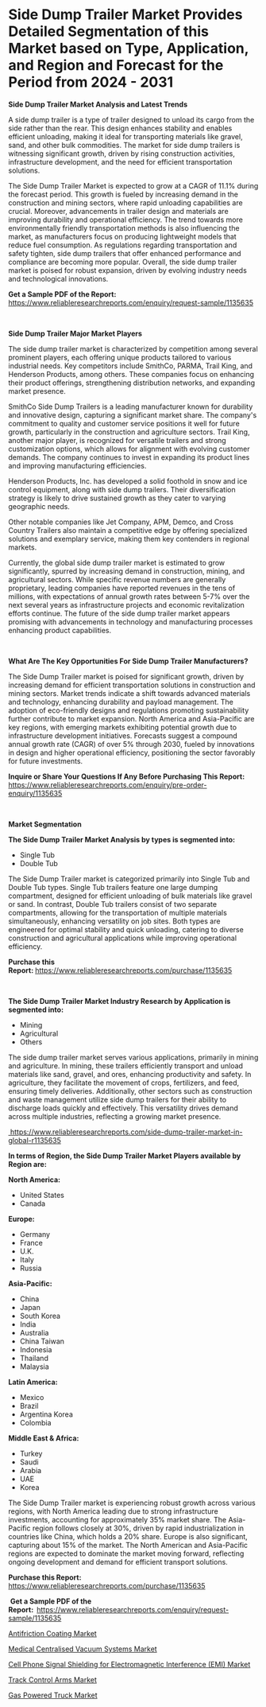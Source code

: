 <p><h1>Side Dump Trailer Market Provides Detailed Segmentation of this Market based on Type, Application, and Region and Forecast for the Period from 2024 - 2031</h1></p><p><strong>Side Dump Trailer Market Analysis and Latest Trends</strong></p>
<p><p>A side dump trailer is a type of trailer designed to unload its cargo from the side rather than the rear. This design enhances stability and enables efficient unloading, making it ideal for transporting materials like gravel, sand, and other bulk commodities. The market for side dump trailers is witnessing significant growth, driven by rising construction activities, infrastructure development, and the need for efficient transportation solutions.</p><p>The Side Dump Trailer Market is expected to grow at a CAGR of 11.1% during the forecast period. This growth is fueled by increasing demand in the construction and mining sectors, where rapid unloading capabilities are crucial. Moreover, advancements in trailer design and materials are improving durability and operational efficiency. The trend towards more environmentally friendly transportation methods is also influencing the market, as manufacturers focus on producing lightweight models that reduce fuel consumption. As regulations regarding transportation and safety tighten, side dump trailers that offer enhanced performance and compliance are becoming more popular. Overall, the side dump trailer market is poised for robust expansion, driven by evolving industry needs and technological innovations.</p></p>
<p><strong>Get a Sample PDF of the Report:&nbsp;</strong> <a href="https://www.reliableresearchreports.com/enquiry/request-sample/1135635?utm_campaign=7&utm_medium=2&utm_source=Github&utm_content=ia&utm_term=02112024&utm_id=side-dump-trailer">https://www.reliableresearchreports.com/enquiry/request-sample/1135635</a></p>
<p>&nbsp;</p>
<p><strong>Side Dump Trailer Major Market Players</strong></p>
<p><p>The side dump trailer market is characterized by competition among several prominent players, each offering unique products tailored to various industrial needs. Key competitors include SmithCo, PARMA, Trail King, and Henderson Products, among others. These companies focus on enhancing their product offerings, strengthening distribution networks, and expanding market presence.</p><p>SmithCo Side Dump Trailers is a leading manufacturer known for durability and innovative design, capturing a significant market share. The company's commitment to quality and customer service positions it well for future growth, particularly in the construction and agriculture sectors. Trail King, another major player, is recognized for versatile trailers and strong customization options, which allows for alignment with evolving customer demands. The company continues to invest in expanding its product lines and improving manufacturing efficiencies.</p><p>Henderson Products, Inc. has developed a solid foothold in snow and ice control equipment, along with side dump trailers. Their diversification strategy is likely to drive sustained growth as they cater to varying geographic needs. </p><p>Other notable companies like Jet Company, APM, Demco, and Cross Country Trailers also maintain a competitive edge by offering specialized solutions and exemplary service, making them key contenders in regional markets. </p><p>Currently, the global side dump trailer market is estimated to grow significantly, spurred by increasing demand in construction, mining, and agricultural sectors. While specific revenue numbers are generally proprietary, leading companies have reported revenues in the tens of millions, with expectations of annual growth rates between 5-7% over the next several years as infrastructure projects and economic revitalization efforts continue. The future of the side dump trailer market appears promising with advancements in technology and manufacturing processes enhancing product capabilities.</p></p>
<p>&nbsp;</p>
<p><strong>What Are The Key Opportunities For Side Dump Trailer Manufacturers?</strong></p>
<p><p>The Side Dump Trailer market is poised for significant growth, driven by increasing demand for efficient transportation solutions in construction and mining sectors. Market trends indicate a shift towards advanced materials and technology, enhancing durability and payload management. The adoption of eco-friendly designs and regulations promoting sustainability further contribute to market expansion. North America and Asia-Pacific are key regions, with emerging markets exhibiting potential growth due to infrastructure development initiatives. Forecasts suggest a compound annual growth rate (CAGR) of over 5% through 2030, fueled by innovations in design and higher operational efficiency, positioning the sector favorably for future investments.</p></p>
<p><strong>Inquire or Share Your Questions If Any Before Purchasing This Report:</strong> <a href="https://www.reliableresearchreports.com/enquiry/pre-order-enquiry/1135635?utm_campaign=7&utm_medium=2&utm_source=Github&utm_content=ia&utm_term=02112024&utm_id=side-dump-trailer">https://www.reliableresearchreports.com/enquiry/pre-order-enquiry/1135635</a></p>
<p>&nbsp;</p>
<p><strong>Market Segmentation</strong></p>
<p><strong>The Side Dump Trailer Market Analysis by types is segmented into:</strong></p>
<p><ul><li>Single Tub</li><li>Double Tub</li></ul></p>
<p><p>The Side Dump Trailer market is categorized primarily into Single Tub and Double Tub types. Single Tub trailers feature one large dumping compartment, designed for efficient unloading of bulk materials like gravel or sand. In contrast, Double Tub trailers consist of two separate compartments, allowing for the transportation of multiple materials simultaneously, enhancing versatility on job sites. Both types are engineered for optimal stability and quick unloading, catering to diverse construction and agricultural applications while improving operational efficiency.</p></p>
<p><strong>Purchase this Report:&nbsp;</strong><a href="https://www.reliableresearchreports.com/purchase/1135635?utm_campaign=7&utm_medium=2&utm_source=Github&utm_content=ia&utm_term=02112024&utm_id=side-dump-trailer">https://www.reliableresearchreports.com/purchase/1135635</a></p>
<p>&nbsp;</p>
<p><strong>The Side Dump Trailer Market Industry Research by Application is segmented into:</strong></p>
<p><ul><li>Mining</li><li>Agricultural</li><li>Others</li></ul></p>
<p><p>The side dump trailer market serves various applications, primarily in mining and agriculture. In mining, these trailers efficiently transport and unload materials like sand, gravel, and ores, enhancing productivity and safety. In agriculture, they facilitate the movement of crops, fertilizers, and feed, ensuring timely deliveries. Additionally, other sectors such as construction and waste management utilize side dump trailers for their ability to discharge loads quickly and effectively. This versatility drives demand across multiple industries, reflecting a growing market presence.</p></p>
<p><a href="https://www.reliableresearchreports.com/side-dump-trailer-market-in-global-r1135635?utm_campaign=7&utm_medium=2&utm_source=Github&utm_content=ia&utm_term=02112024&utm_id=side-dump-trailer">&nbsp;https://www.reliableresearchreports.com/side-dump-trailer-market-in-global-r1135635</a></p>
<p><strong>In terms of Region, the Side Dump Trailer Market Players available by Region are:</strong></p>
<p>
    <p> <strong> North America: </strong>
        <ul>
            <li>United States</li>
            <li>Canada</li>
        </ul>
        </p> 
    <p> <strong> Europe: </strong>
        <ul>
            <li>Germany</li>
            <li>France</li>
            <li>U.K.</li>
            <li>Italy</li>
            <li>Russia</li>
        </ul>
        </p> 
    <p> <strong> Asia-Pacific: </strong>
        <ul>
            <li>China</li>
            <li>Japan</li>
            <li>South Korea</li>
            <li>India</li>
            <li>Australia</li>
            <li>China Taiwan</li>
            <li>Indonesia</li>
            <li>Thailand</li>
            <li>Malaysia</li>
        </ul>
        </p> 
    <p> <strong> Latin America: </strong>
        <ul>
            <li>Mexico</li>
            <li>Brazil</li>
            <li>Argentina Korea</li>
            <li>Colombia</li>
        </ul>
        </p> 
    <p> <strong> Middle East & Africa: </strong>
        <ul>
            <li>Turkey</li>
            <li>Saudi</li>
            <li>Arabia</li>
            <li>UAE</li>
            <li>Korea</li>
        </ul>
    </p>
    </p>
<p><p>The Side Dump Trailer market is experiencing robust growth across various regions, with North America leading due to strong infrastructure investments, accounting for approximately 35% market share. The Asia-Pacific region follows closely at 30%, driven by rapid industrialization in countries like China, which holds a 20% share. Europe is also significant, capturing about 15% of the market. The North American and Asia-Pacific regions are expected to dominate the market moving forward, reflecting ongoing development and demand for efficient transport solutions.</p></p>
<p><strong>Purchase this Report: </strong><a href="https://www.reliableresearchreports.com/purchase/1135635?utm_campaign=7&utm_medium=2&utm_source=Github&utm_content=ia&utm_term=02112024&utm_id=side-dump-trailer">https://www.reliableresearchreports.com/purchase/1135635</a></p>
<p>&nbsp;<strong>Get a Sample PDF of the Report:&nbsp;&nbsp;</strong><a href="https://www.reliableresearchreports.com/enquiry/request-sample/1135635?utm_campaign=7&utm_medium=2&utm_source=Github&utm_content=ia&utm_term=02112024&utm_id=side-dump-trailer">https://www.reliableresearchreports.com/enquiry/request-sample/1135635</a></p>
<p><strong></strong></p>
<p><p><a href="https://www.linkedin.com/pulse/influencing-factors-antifriction-coating-market-insights-xldxc?utm_campaign=7&utm_medium=2&utm_source=Github&utm_content=ia&utm_term=02112024&utm_id=side-dump-trailer">Antifriction Coating Market</a></p><p><a href="https://www.linkedin.com/pulse/future-innovation-global-medical-centralised-vacuum-systems-xxtle?utm_campaign=7&utm_medium=2&utm_source=Github&utm_content=ia&utm_term=02112024&utm_id=side-dump-trailer">Medical Centralised Vacuum Systems Market</a></p><p><a href="https://issuu.com/reportprime-2/docs/cell-phone-signal-shielding-for-ele_df27769b7f2947?utm_campaign=7&utm_medium=2&utm_source=Github&utm_content=ia&utm_term=02112024&utm_id=side-dump-trailer">Cell Phone Signal Shielding for Electromagnetic Interference (EMI) Market</a></p><p><a href="https://github.com/darientvns/Market-Research-Report-List-1/blob/main/track-control-arms-market.md?utm_campaign=7&utm_medium=2&utm_source=Github&utm_content=ia&utm_term=02112024&utm_id=side-dump-trailer">Track Control Arms Market</a></p><p><a href="https://github.com/arnaudyclavinec/Market-Research-Report-List-1/blob/main/gas-powered-truck-market.md?utm_campaign=7&utm_medium=2&utm_source=Github&utm_content=ia&utm_term=02112024&utm_id=side-dump-trailer">Gas Powered Truck Market</a></p></p>